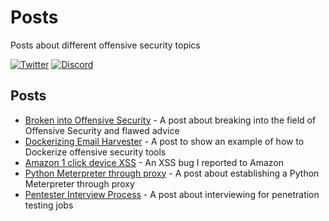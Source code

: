 # Posts
Posts about different offensive security topics

 [![Twitter](https://img.shields.io/badge/twitter-sneakerhax-38A1F3?logo=twitter)](https://twitter.com/sneakerhax) [![Discord](https://img.shields.io/badge/discord-sneakerhax-7289DA?logo=discord)](https://discordapp.com/invite/wpxpYM3)
 
 ## Posts
 * [Broken into Offensive Security](https://github.com/sneakerhax/Posts/blob/main/posts/Broken%20into%20Offensive%20Security.md) - A post about breaking into the field of Offensive Security and flawed advice
* [Dockerizing Email Harvester](https://github.com/sneakerhax/Posts/blob/main/posts/Dockerizing%20Email%20Harvester.md) - A post to show an example of how to Dockerize offensive security tools
* [Amazon 1 click device XSS](https://github.com/sneakerhax/Posts/blob/main/posts/Amazon%201%20click%20device%20XSS.md) - An XSS bug I reported to Amazon
* [Python Meterpreter through proxy](https://github.com/sneakerhax/Posts/blob/main/posts/Python%20Meterpreter%20through%20Proxy.md) - A post about establishing a Python Meterpreter through proxy
* [Pentester Interview Process](https://github.com/sneakerhax/Posts/blob/main/posts/Pentester%20Interview%20Process.md) - A post about interviewing for penetration testing jobs

